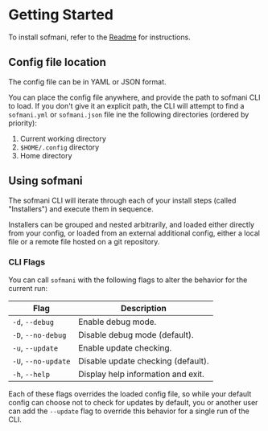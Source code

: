 # Getting Started

To install sofmani, refer to the [Readme](/README.md) for instructions.

## Config file location

The config file can be in YAML or JSON format.

You can place the config file anywhere, and provide the path to sofmani CLI to load. If you don't
give it an explicit path, the CLI will attempt to find a `sofmani.yml` or `sofmani.json` file ine
the following directories (ordered by priority):

1. Current working directory
1. `$HOME/.config` directory
1. Home directory

## Using sofmani

The sofmani CLI will iterate through each of your install steps (called "Installers") and execute
them in sequence.

Installers can be grouped and nested arbitrarily, and loaded either directly from your config, or
loaded from an external additional config, either a local file or a remote file hosted on a git
repository.

### CLI Flags

You can call `sofmani` with the following flags to alter the behavior for the current run:

| Flag                | Description                        |
| ------------------- | ---------------------------------- |
| `-d`, `--debug`     | Enable debug mode.                 |
| `-D`, `--no-debug`  | Disable debug mode (default).      |
| `-u`, `--update`    | Enable update checking.            |
| `-U`, `--no-update` | Disable update checking (default). |
| `-h`, `--help`      | Display help information and exit. |

Each of these flags overrides the loaded config file, so while your default config can choose not to
check for updates by default, you or another user can add the `--update` flag to override this
behavior for a single run of the CLI.
